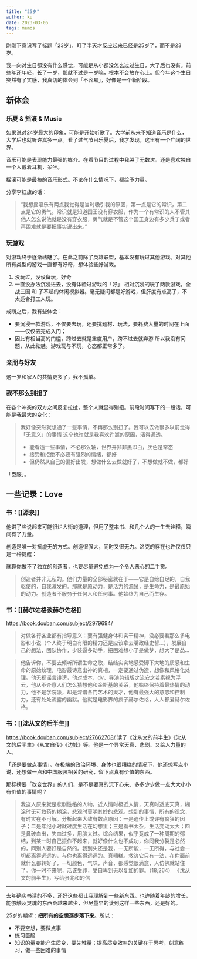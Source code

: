 ```yaml
---
title: "25岁"
author: ku
date: 2023-03-05
tags: memos
---
```

刚刚下意识写了标题「23岁」，盯了半天才反应起来已经是25岁了，而不是23岁。

我一向对生日都没有什么感觉，可能是从小都没怎么过过生日，大了后也没有。前些年还年轻，长了一岁，那就不过是一岁嘛，根本不会放在心上。但今年这个生日突然有了实感，我真切的体会到「不容易」，好像是一个新阶段。

## 新体会

### 乐夏 & 摇滚 & Music

如果说对24岁最大的印象，可能是开始听歌了。大学前从来不知道音乐是什么，大学后也就听许嵩多一点。看了过气节目乐夏后，我才发现，这里有一个广阔的世界。

音乐可能是表现能力最强的媒介。在看节目的过程中我哭了无数次。还是喜欢独自一个人戴着耳机，呆坐。

摇滚可能是最棒的音乐形式。不论在什么情况下，都给予力量。

分享李红旗的话：
>“我想摇滚乐有两点我觉得是当时吸引我的原因，第一点是它的常识，第二点是它的勇气。常识就是知道国王没有穿衣服，作为一个有常识的人不管其他人怎么说他就是没有穿衣服，勇气就是不管这个国王身边有多少兵丁或者再困难就是要把事实说出来。”

### 玩游戏

对游戏终于逐渐祛魅了。在此之前除了英雄联盟，基本没有玩过其他游戏。对其他所有类型的游戏一直都有好奇，想体验些好游戏。

1. 没玩过，没设备玩，好奇
2. 一直没办法沉浸进去，没有体验过游戏的「好」
相对沉浸的玩了两款游戏，全战三国 和 了不起的休闲模拟器。毫无疑问都是好游戏，但肝度有点高了，不太适合打工人玩。

戒断之后，我有些体会：

- 要沉浸一款游戏，不仅要去玩，还要挑题材、玩法，要耗费大量的时间在上面——仅仅去完成入门；
- 因此有相当高的门槛，跨过去就是重度用户，跨不过去就弃游
所以我没有问题，从此祛魅。游戏玩与不玩，心态都正常多了。

### 亲朋与好友

这一岁和家人的共情更多了，我不孤单。

### 我不那么别扭了

在各个冲突的双方之间反复拉扯，整个人就显得别扭。前段时间写下的一段话，可能是我最大的变化：
>我好像突然就想通了一些事情，不再那么别扭了。我可以去做很多以前觉得「无意义」的事情
> 这个也许就是我喜欢许嵩的原因，活得通透。
>
> - 能看透一些事情，不必那么轴，世界并非非黑即白，灰色是常态
> - 接受和拒绝不必要有强烈的情绪，都好
> - 但仍然从自己的偏好出发，想做什么去做就好了，不想做就不做，都好

「臣服」。

## 一些记录：Love

### 书：[[源泉]]

他讲了些说起来可能很烂大街的道理，但用了整本书、和几个人的一生去诠释，瞬间有了力量。

创造是唯一对抗虚无的方式。创造很强大，同时又很无力。洛克的存在也许仅仅只是一种提醒：

就算你做不了独立的创造者，也要尽量避免成为一个令人恶心的二手货。

> 创造者并非无私的。他们力量的全部秘密就在于——它是自给自足的，自我驱使的，自我激发的。那就是原动力，是活力的源泉，是生命力，是最原始的动力。创造者不服务于任何人和任何事。他始终为自己而生存。

### 书：[[赫尔佐格谈赫尔佐格]]

<https://book.douban.com/subject/2979694/>
>对做各行各业都有指导意义：要有强健身体和实干精神，没必要看那么多电影和小说（个人终于明白有限的精力还是应该拿去嚼政经史哲…），发展自己的想法，团队协作，少装逼多动手，把困难想小了是做梦，想大了是怂…

>他告诉你，不要去倾听所谓生命之歌，结结实实地感受脚下大地的质感和生命的原始纹理，电影最诗意出神的真相，一定要通过伪造、想像和风格化处理。他无视谣言诽谤，他对成本、dv、导演剪辑版之流安之若素视为浮云，他从不介意人们怎么猜想他和金斯基的关系，他始终保持着最热情的动力，他不是学院派，却是深谙各门艺术的天才，他有最强大的意志和控制力，还有处处流露的幽默。他就是电影界的疯子赫尔佐格，人人都爱赫尔佐格。

### 书：[[沈从文的后半生]]

<https://book.douban.com/subject/27662708/>
读了《沈从文的前半生》《沈从文的后半生》《从文自传》《边城》等。他是一个异常天真、悲剧、又给人力量的人。

「还是要做点事情」。在极端的政治环境、身体也很糟糕的情况下，他还想写点小说，还想做一点和中国服装相关的研究，留下点真有价值的东西。

那标榜要「改变世界」的人们，是不是要真的沉下心来、多多少少做一点大大小小有价值的事情呢？

>我这人原来就是悲剧性格的人物，近人情时极近人情，天真时透底天真，糊涂时无可救药的糊涂，悲观时莫明其妙的悲观。想到的事情，所有的观念，有时实在不可解。分析起来大致有数点原因：一是遗传上或许有疯狂的因子；二是年纪小时就过度生活在幻想里；三是看书太杂，生活变动太大；四是鼻破血出，失血过多，用脑太过。综合结果，似乎竟成了一种周期的郁结，到某一时自己振作不起来，就好像什么也不成功，你同我分裂是必然的，同别人要好是自然的。我到头还是我，一无所能，一无所得，与社会一切都离得远远的，与你也离得远远的。真糟糕。救济它只有一法，在你面前就什么都转好了，一切颜色，气味，声音，都感觉很满意，人仿佛就站住了。你一时不来呢，活该受罪，受自卑到无以复加的罪。（18;264）
>《沈从文的前半生》，写给张兆和的信

---
去年确实书读的不多，还好这些都让我理解到一些新东西。也许随着年龄的增长，能够触及灵魂的东西会越来越少，但尽量早的读到这样一些东西，还是好的。

25岁的期望：**把所有的空想逐步落下来**。所以：

- 不要空想，要做点事
- 练习臣服
- 知识的量变能产生质变，要先堆量；提高质变效率的关键在于思考，刻意练习，做一些困难的事情
